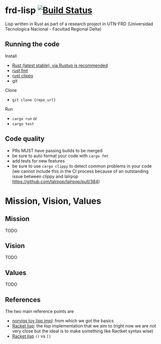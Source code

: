 # frd-lisp [![Build Status](https://api.travis-ci.org/UTN-FRD/compilador-funcional.svg?branch=master)](https://travis-ci.org/UTN-FRD/construccion-compilador)

Lisp written in Rust as part of a research project in UTN-FRD (Universidad Tecnologica Nacional - Facultad Regional Delta)


## Running the code

Install
- [Rust (latest stable), via Rustup is recommended](https://www.rust-lang.org/tools/install)
- [rust fmt](https://github.com/rust-lang/rustfmt)
- [rust clippy](https://github.com/rust-lang/rust-clippy)
- git


Clone
- `git clone {repo_url}`

Run

- `cargo run`
or
- `cargo test`

## Code quality

- PRs MUST have passing builds to be merged
- be sure to auto format your code with `cargo fmt`
- add tests for new features
- be sure to use `cargo clippy` to detect common problems in your code (we cannot include this in the CI process because of an outstanding issue between clippy and lalrpop https://github.com/lalrpop/lalrpop/pull/384)


# Mission, Vision, Values

## Mission

TODO

## Vision

TODO

## Values

TODO

## References

The two main reference points are
- [norvigs toy lisp impl](http://norvig.com/lispy.html): from which we got the basics
- [Racket lisp](https://docs.racket-lang.org/getting-started/index.html): the lisp implementation that we aim to (right now we are not very close but the ideal is to make something like Ractket syntax wise)
- [Racket lisp](https://stackoverflow.com/questions/41417892/what-is-the-difference-between-and-brackets-in-racket-lisp-programming) `()` vs `[]`
